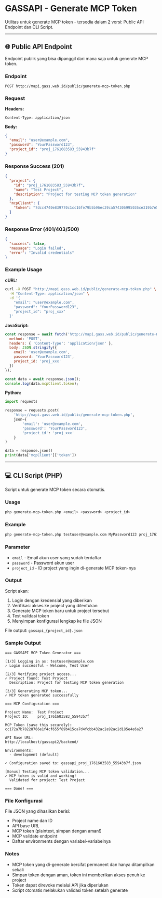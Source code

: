 # GASSAPI - Generate MCP Token

Utilitas untuk generate MCP token - tersedia dalam 2 versi: Public API Endpoint dan CLI Script.

---

## 🌐 Public API Endpoint

Endpoint publik yang bisa dipanggil dari mana saja untuk generate MCP token.

### Endpoint
```
POST http://mapi.gass.web.id/public/generate-mcp-token.php
```

### Request

**Headers:**
```
Content-Type: application/json
```

**Body:**
```json
{
  "email": "user@example.com",
  "password": "YourPassword123",
  "project_id": "proj_1761603583_55943b7f"
}
```

### Response Success (201)

```json
{
  "project": {
    "id": "proj_1761603583_55943b7f",
    "name": "Test Project",
    "description": "Project for testing MCP token generation"
  },
  "mcpClient": {
    "token": "7dcc4740e839770c1cc16fe79b5b96ec29ca574306995036ce319b7e5a8506c0"
  }
}
```

### Response Error (401/403/500)

```json
{
  "success": false,
  "message": "Login failed",
  "error": "Invalid credentials"
}
```

### Example Usage

**cURL:**
```bash
curl -X POST "http://mapi.gass.web.id/public/generate-mcp-token.php" \
  -H "Content-Type: application/json" \
  -d '{
    "email": "user@example.com",
    "password": "YourPassword123",
    "project_id": "proj_xxx"
  }'
```

**JavaScript:**
```javascript
const response = await fetch('http://mapi.gass.web.id/public/generate-mcp-token.php', {
  method: 'POST',
  headers: { 'Content-Type': 'application/json' },
  body: JSON.stringify({
    email: 'user@example.com',
    password: 'YourPassword123',
    project_id: 'proj_xxx'
  })
});

const data = await response.json();
console.log(data.mcpClient.token);
```

**Python:**
```python
import requests

response = requests.post(
    'http://mapi.gass.web.id/public/generate-mcp-token.php',
    json={
        'email': 'user@example.com',
        'password': 'YourPassword123',
        'project_id': 'proj_xxx'
    }
)

data = response.json()
print(data['mcpClient']['token'])
```

---

## 💻 CLI Script (PHP)

Script untuk generate MCP token secara otomatis.

### Usage

```bash
php generate-mcp-token.php <email> <password> <project_id>
```

### Example

```bash
php generate-mcp-token.php testuser@example.com MyPassword123 proj_1761603583_55943b7f
```

### Parameter

- `email` - Email akun user yang sudah terdaftar
- `password` - Password akun user
- `project_id` - ID project yang ingin di-generate MCP token-nya

### Output

Script akan:
1. Login dengan kredensial yang diberikan
2. Verifikasi akses ke project yang ditentukan
3. Generate MCP token baru untuk project tersebut
4. Test validasi token
5. Menyimpan konfigurasi lengkap ke file JSON

File output: `gassapi_{project_id}.json`

### Sample Output

```
=== GASSAPI MCP Token Generator ===

[1/3] Logging in as: testuser@example.com
✓ Login successful - Welcome, Test User

[2/3] Verifying project access...
✓ Project found: Test Project
  Description: Project for testing MCP token generation

[3/3] Generating MCP token...
✓ MCP token generated successfully

=== MCP Configuration ===

Project Name:  Test Project
Project ID:    proj_1761603583_55943b7f

MCP Token (save this securely):
cc172a7b78228766e1f4cf655f89b415ca7d4fcbb432ac2e92ac2d185e4e6a27

API Base URL:
http://localhost/gassapi2/backend/

Environments:
  - development (default)

✓ Configuration saved to: gassapi_proj_1761603583_55943b7f.json

[Bonus] Testing MCP token validation...
✓ MCP token is valid and working!
  Validated for project: Test Project

=== Done! ===
```

### File Konfigurasi

File JSON yang dihasilkan berisi:
- Project name dan ID
- API base URL
- MCP token (plaintext, simpan dengan aman!)
- MCP validate endpoint
- Daftar environments dengan variabel-variabelnya

### Notes

- MCP token yang di-generate bersifat permanent dan hanya ditampilkan sekali
- Simpan token dengan aman, token ini memberikan akses penuh ke project
- Token dapat direvoke melalui API jika diperlukan
- Script otomatis melakukan validasi token setelah generate
